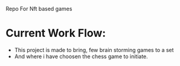 Repo For Nft based games
# Current Work Flow:
- This project is made to bring, few brain storming games to a set
- And where i have choosen the chess game to initiate.
